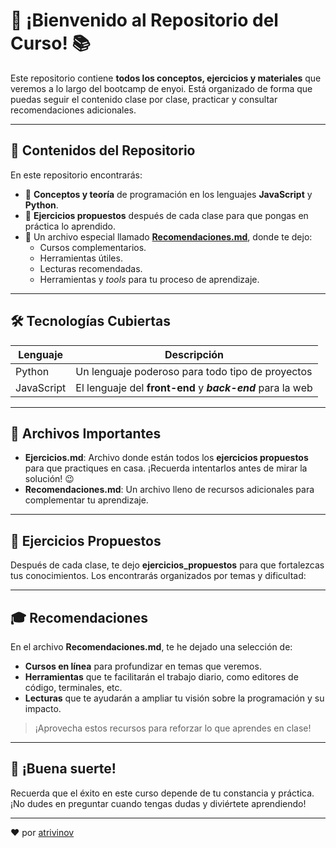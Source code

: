 # 🚀 ¡Bienvenido al Repositorio del Curso! 📚

Este repositorio contiene **todos los conceptos, ejercicios y materiales** que veremos a lo largo del bootcamp de enyoi. Está organizado de forma que puedas seguir el contenido clase por clase, practicar y consultar recomendaciones adicionales.

---

## 📂 Contenidos del Repositorio

En este repositorio encontrarás:

- 📝 **Conceptos y teoría** de programación en los lenguajes **JavaScript** y **Python**.
- 🧠 **Ejercicios propuestos** después de cada clase para que pongas en práctica lo aprendido.
- 📒 Un archivo especial llamado [**Recomendaciones.md**](./Recomendaciones.md), donde te dejo:
  - Cursos complementarios.
  - Herramientas útiles.
  - Lecturas recomendadas.
  - Herramientas y _tools_ para tu proceso de aprendizaje.

---

## 🛠️ Tecnologías Cubiertas

| Lenguaje | Descripción                                      |
|----------|--------------------------------------------------|
| Python   | Un lenguaje poderoso para todo tipo de proyectos |
| JavaScript | El lenguaje del **front-end** y ***back-end*** para la web        |

---

## 📑 Archivos Importantes

- **Ejercicios.md**: Archivo donde están todos los **ejercicios propuestos** para que practiques en casa. ¡Recuerda intentarlos antes de mirar la solución! 😉
- **Recomendaciones.md**: Un archivo lleno de recursos adicionales para complementar tu aprendizaje.

---

## 🎯 Ejercicios Propuestos

Después de cada clase, te dejo **ejercicios_propuestos** para que fortalezcas tus conocimientos. Los encontrarás organizados por temas y dificultad:


---

## 🎓 Recomendaciones

En el archivo **Recomendaciones.md**, te he dejado una selección de:

- **Cursos en línea** para profundizar en temas que veremos.
- **Herramientas** que te facilitarán el trabajo diario, como editores de código, terminales, etc.
- **Lecturas** que te ayudarán a ampliar tu visión sobre la programación y su impacto.

> ¡Aprovecha estos recursos para reforzar lo que aprendes en clase!

---

## 🌟 ¡Buena suerte!

Recuerda que el éxito en este curso depende de tu constancia y práctica. ¡No dudes en preguntar cuando tengas dudas y diviértete aprendiendo!

---
❤️ por [atrivinov](https://github.com/atrivinov)
